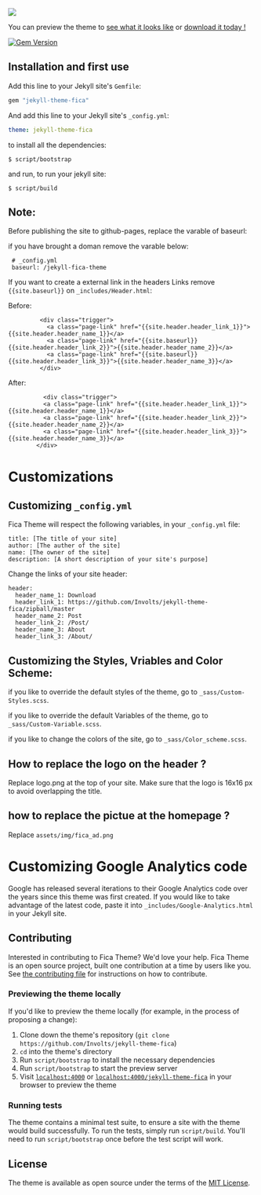 <img src="https://user-images.githubusercontent.com/100028421/160099110-7571a93c-a1a1-4f45-b969-d7f4dccc3b4c.png"/>

                            
You can preview the theme to [see what it looks like](https://involts.github.io/jekyll-theme-fica/) or
[download it today !](https://github.com/Involts/jekyll-theme-fica/zipball/master)

[![Gem Version](https://badge.fury.io/rb/jekyll-theme-fica.svg)](https://badge.fury.io/rb/jekyll-theme-fica)
## Installation and first use

Add this line to your Jekyll site's `Gemfile`:

```ruby
gem "jekyll-theme-fica"
```

And add this line to your Jekyll site's `_config.yml`:

```yaml
theme: jekyll-theme-fica
```


to install all the dependencies:

    $ script/bootstrap

and run, to run your jekyll site:

    $ script/build
## Note:
  Before publishing the site to github-pages, replace the varable of baseurl:

  if you have brought a doman remove the varable below: 
  ```
   # _config.yml
   baseurl: /jekyll-fica-theme
  ```
 If you want to create a external link in the headers Links remove `{{site.baseurl}}` on `_includes/Header.html`:

Before:
 ```
          <div class="trigger"> 
            <a class="page-link" href="{{site.header.header_link_1}}">{{site.header.header_name_1}}</a>
            <a class="page-link" href="{{site.baseurl}}{{site.header.header_link_2}}">{{site.header.header_name_2}}</a>
            <a class="page-link" href="{{site.baseurl}}{{site.header.header_link_3}}">{{site.header.header_name_3}}</a>
          </div>
  ```

  After:
  ```
            <div class="trigger"> 
            <a class="page-link" href="{{site.header.header_link_1}}">{{site.header.header_name_1}}</a>
            <a class="page-link" href="{{site.header.header_link_2}}">{{site.header.header_name_2}}</a>
            <a class="page-link" href="{{site.header.header_link_3}}">{{site.header.header_name_3}}</a>
          </div>
  ```        



# Customizations

## Customizing `_config.yml`

Fica Theme will respect the following variables, in your `_config.yml` file:

```
title: [The title of your site]
author: [The auther of the site]
name: [The owner of the site]
description: [A short description of your site's purpose]
```
Change the links of your site header:
```
header:
  header_name_1: Download
  header_link_1: https://github.com/Involts/jekyll-theme-fica/zipball/master
  header_name_2: Post
  header_link_2: /Post/
  header_name_3: About
  header_link_3: /About/
```
## Customizing the Styles, Vriables and Color Scheme:
if you like to override the default styles of the theme, go to `_sass/Custom-Styles.scss`.

if you like to override the default Variables of the theme, go to `_sass/Custom-Variable.scss`.

if you like to change the colors of the site, go to `_sass/Color_scheme.scss`.


## How to replace the logo on the header ?

Replace logo.png at the top of your site.
Make sure that the logo is 16x16 px to avoid overlapping the title.   

## how to replace the pictue at the homepage ?

Replace `assets/img/fica_ad.png`
# Customizing Google Analytics code

Google has released several iterations to their Google Analytics code over the years since this theme was first created. If you would like to take advantage of the latest code, paste it into `_includes/Google-Analytics.html` in your Jekyll site.

## Contributing

Interested in contributing to Fica Theme? We'd love your help. Fica Theme is an open source project, built one contribution at a time by users like you. See [the contributing file](docs/contributing.md) for instructions on how to contribute.

### Previewing the theme locally

If you'd like to preview the theme locally (for example, in the process of proposing a change):

1. Clone down the theme's repository (`git clone https://github.com/Involts/jekyll-theme-fica`)
2. `cd` into the theme's directory
3. Run `script/bootstrap` to install the necessary dependencies
4. Run `script/bootstrap` to start the preview server
5. Visit [`localhost:4000`](http://localhost:4000) or [`localhost:4000/jekyll-theme-fica`](http://localhost:4000/jekyll-theme-fica) in your browser to preview the theme

### Running tests

The theme contains a minimal test suite, to ensure a site with the theme would build successfully. To run the tests, simply run `script/build`. You'll need to run `script/bootstrap` once before the test script will work.
## License

The theme is available as open source under the terms of the [MIT License](https://opensource.org/licenses/MIT).

